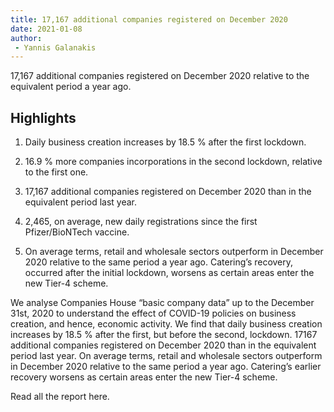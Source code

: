 ```yaml
---
title: 17,167 additional companies registered on December 2020 
date: 2021-01-08
author: 
 - Yannis Galanakis
---
```


17,167 additional companies registered on December 2020 relative to the equivalent period a year ago.

<!--more-->

## <i class="far fa-lightbulb"></i>  Highlights

1. Daily business creation increases by 18.5 % after the first lockdown.

2. 16.9 % more companies incorporations in the second lockdown, relative to the first one.

3. 17,167 additional companies registered on December 2020 than in the equivalent period last year.

4. 2,465, on average, new daily registrations since the first Pfizer/BioNTech vaccine.

5. On average terms, retail and wholesale sectors outperform in December 2020 relative to the same period a year ago. Catering’s recovery, occurred after the initial lockdown, worsens as certain areas enter the new Tier-4 scheme.

   

We analyse Companies House “basic company data” up to the December 31st, 2020 to understand the effect of COVID-19 policies on business creation, and hence, economic activity. We find that daily business creation increases by 18.5 % after the first, but before the second, lockdown. 17167 additional companies registered on December 2020 than in the equivalent period last year. On average terms, retail and wholesale sectors outperform in December 2020 relative to the same period a year ago. Catering’s earlier recovery worsens as certain areas enter the new Tier-4 scheme.


Read all the report here.
